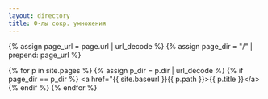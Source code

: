 ```yaml
---
layout: directory
title: Ф-лы сокр. умножения
---
```


{% assign page_url = page.url | url_decode %}
{% assign page_dir = "/" | prepend: page_url %}

{% for p in site.pages %}
  {% assign p_dir = p.dir | url_decode %}
  {% if page_dir == p_dir %}
    \<a href="{{ site.baseurl }}{{ p.path }}>{{ p.title }}\</a\>
  {% endif %}
{% endfor %}
